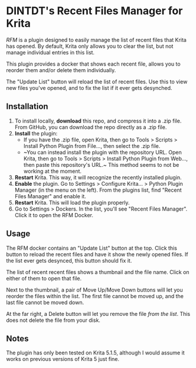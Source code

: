 # DINTDT's Recent Files Manager for Krita

*RFM* is a plugin designed to easily manage the list of recent
files that Krita has opened. By default, Krita only allows you to clear
the list, but not manage individual entries in this list.

This plugin provides a docker that shows each recent file, allows
you to reorder them and/or delete them individually.

The "Update List" button will reload the list of recent files. Use this to
view new files you've opened, and to fix the list if it ever gets
desynched.

## Installation

 1. To install locally, **download** this repo, and compress it into a .zip file.
 From GitHub, you can download the repo directly as a .zip file.
 2. **Install** the plugin:
    - If you have the .zip file, open Krita, then go to Tools > Scripts > Install
    Python Plugin from File..., then select the .zip file.
    - ~You can instead install the plugin with the repository URL. Open Krita, then
    go to Tools > Scripts > Install Python Plugin from Web..., then paste this
    repository's URL.~ This method seems to not be working at the moment.
 3. **Restart** Krita. This way, it will recognize the recently installed plugin.
 4. **Enable** the plugin. Go to Settings > Configure Krita... > Python Plugin
 Manager (in the menu on the left). From the plugins list, find "Recent Files
 Manager" and enable it.
 5. **Restart** Krita. This will load the plugin properly.
 6. Go to Settings > Dockers. In the list, you'll see "Recent Files Manager". Click
 it to open the RFM Docker.

## Usage

The RFM docker contains an "Update List" button at the top. Click this button to
reload the recent files and have it show the newly opened files. If the list ever
gets desynced, this button should fix it.

The list of recent recent files shows a thumbnail and the file name. Click on
either of them to open that file.

Next to the thumbnail, a pair of Move Up/Move Down buttons will let you reorder
the files within the list. The first file cannot be moved up, and the last file
cannot be moved down.

At the far right, a Delete button will let you remove the file *from the list*.
This does not delete the file from your disk.

## Notes

The plugin has only been tested on Krita 5.1.5, although I would assume it works
on previous versions of Krita 5 just fine.
